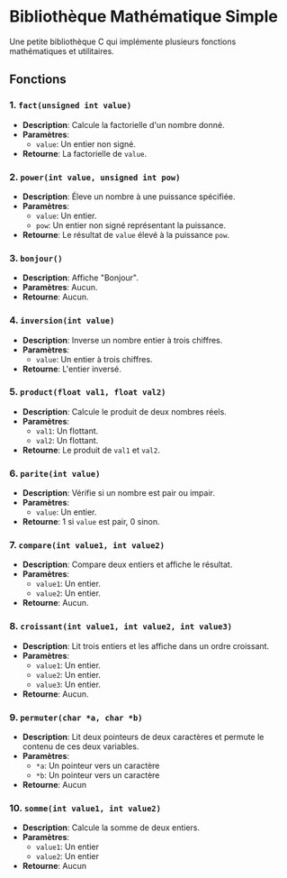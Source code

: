 # Bibliothèque Mathématique Simple

Une petite bibliothèque C qui implémente plusieurs fonctions mathématiques et utilitaires.

## Fonctions

### 1. `fact(unsigned int value)`
- **Description**: Calcule la factorielle d'un nombre donné.
- **Paramètres**: 
  - `value`: Un entier non signé.
- **Retourne**: La factorielle de `value`.

### 2. `power(int value, unsigned int pow)`
- **Description**: Éleve un nombre à une puissance spécifiée.
- **Paramètres**: 
  - `value`: Un entier.
  - `pow`: Un entier non signé représentant la puissance.
- **Retourne**: Le résultat de `value` élevé à la puissance `pow`.

### 3. `bonjour()`
- **Description**: Affiche "Bonjour".
- **Paramètres**: Aucun.
- **Retourne**: Aucun.

### 4. `inversion(int value)`
- **Description**: Inverse un nombre entier à trois chiffres.
- **Paramètres**: 
  - `value`: Un entier à trois chiffres.
- **Retourne**: L'entier inversé.

### 5. `product(float val1, float val2)`
- **Description**: Calcule le produit de deux nombres réels.
- **Paramètres**: 
  - `val1`: Un flottant.
  - `val2`: Un flottant.
- **Retourne**: Le produit de `val1` et `val2`.

### 6. `parite(int value)`
- **Description**: Vérifie si un nombre est pair ou impair.
- **Paramètres**: 
  - `value`: Un entier.
- **Retourne**: 1 si `value` est pair, 0 sinon.

### 7. `compare(int value1, int value2)`
- **Description**: Compare deux entiers et affiche le résultat.
- **Paramètres**: 
  - `value1`: Un entier.
  - `value2`: Un entier.
- **Retourne**: Aucun.

### 8. `croissant(int value1, int value2, int value3)`
- **Description**: Lit trois entiers et les affiche dans un ordre croissant.
- **Paramètres**: 
  - `value1`: Un entier.
  - `value2`: Un entier.
  - `value3`: Un entier.
- **Retourne**: Aucun.

### 9. `permuter(char *a, char *b)`
- **Description**: Lit deux pointeurs de deux caractères et permute le contenu de ces deux variables.
- **Paramètres**:
    - `*a`: Un pointeur vers un caractère
    - `*b`: Un pointeur vers un caractère
- **Retourne**: Aucun

### 10. `somme(int value1, int value2)`
- **Description**: Calcule la somme de deux entiers.
- **Paramètres**:
    - `value1`: Un entier
    - `value2`: Un entier
- **Retourne**: Aucun